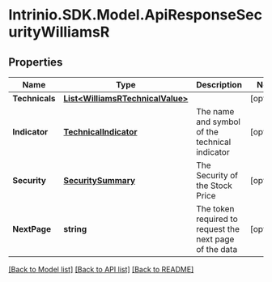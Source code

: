 # Intrinio.SDK.Model.ApiResponseSecurityWilliamsR
## Properties

Name | Type | Description | Notes
------------ | ------------- | ------------- | -------------
**Technicals** | [**List&lt;WilliamsRTechnicalValue&gt;**](WilliamsRTechnicalValue.md) |  | [optional] 
**Indicator** | [**TechnicalIndicator**](TechnicalIndicator.md) | The name and symbol of the technical indicator | [optional] 
**Security** | [**SecuritySummary**](SecuritySummary.md) | The Security of the Stock Price | [optional] 
**NextPage** | **string** | The token required to request the next page of the data | [optional] 

[[Back to Model list]](../README.md#documentation-for-models) [[Back to API list]](../README.md#documentation-for-api-endpoints) [[Back to README]](../README.md)

